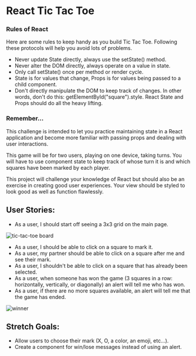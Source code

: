 # React Tic Tac Toe

### Rules of React

Here are some rules to keep handy as you build Tic Tac Toe. Following these protocols will help you avoid lots of problems.

- Never update State directly, always use the setState() method.
- Never alter the DOM directly, always operate on a value in state.
- Only call setState() once per method or render cycle.
- State is for values that change, Props is for values being passed to a child component.
- Don't directly manipulate the DOM to keep track of changes. In other words, don't do this: getElementById("square").style. React State and Props should do all the heavy lifting.

### Remember...

This challenge is intended to let you practice maintaining state in a React application and become more familiar with passing props and dealing with user interactions.

This game will be for two users, playing on one device, taking turns. You will have to use component state to keep track of whose turn it is and which squares have been marked by each player.

This project will challenge your knowledge of React but should also be an exercise in creating good user experiences. Your view should be styled to look good as well as function flawlessly.

## User Stories:

- As a user, I should start off seeing a 3x3 grid on the main page.

![tic-tac-toe board](https://s3.amazonaws.com/learn-site/curriculum/tic-tac-toe-board.png)

- As a user, I should be able to click on a square to mark it.
- As a user, my partner should be able to click on a square after me and see their mark.
- As a user, I shouldn't be able to click on a square that has already been selected.
- As a user, when someone has won the game (3 squares in a row: horizontally, vertically, or diagonally) an alert will tell me who has won.
- As a user, if there are no more squares available, an alert will tell me that the game has ended.

![winner](https://s3.amazonaws.com/learn-site/curriculum/tic-tac-toe-winner.png)


## Stretch Goals:
- Allow users to choose their mark (X, O, a color, an emoji, etc...).
- Create a component for win/lose messages instead of using an alert.
